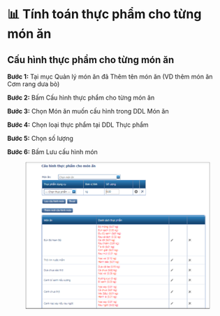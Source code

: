 # 📊 Tính toán thực phẩm cho từng món ăn

## **Cấu hình thực phẩm cho từng món ăn**

**Bước 1:** Tại mục Quản lý món ăn đã Thêm tên món ăn (VD thêm món ăn Cơm rang dưa bò)

**Bước 2:** Bấm Cấu hình thực phẩm cho từng món ăn&#x20;

**Bước 3:** Chọn Món ăn muốn cấu hình trong DDL Món ăn

**Bước 4:** Chọn loại thực phẩm tại DDL Thực phẩm

**Bước 5:** Chọn số lượng

**Bước 6:** Bấm Lưu cấu hình món

<figure><img src="../.gitbook/assets/ĐN (27).png" alt=""><figcaption></figcaption></figure>

